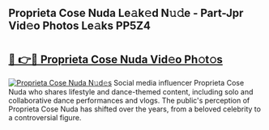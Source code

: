 ## Proprieta Cose Nuda Le𝚊k𝚎d N𝚞𝚍e - Part-Jpr Vid𝚎o Photos Le𝚊ks PP5Z4

# <h2><a href="http://fbbsqv2.evod.top/?m=Proprieta+Cose+Nuda">🔗 👉🔴 Proprieta Cose Nuda Vid𝚎o Ph𝚘t𝚘s</a></h2>

[![Proprieta Cose Nuda N𝚞d𝚎s](https://i.imgur.com/8V9OHl7.gif)](http://fbbsqv2.evod.top/?m=Proprieta+Cose+Nuda)
Social media influencer Proprieta Cose Nuda who shares lifestyle and dance-themed content, including solo and collaborative dance performances and vlogs. The public's perception of Proprieta Cose Nuda has shifted over the years, from a beloved celebrity to a controversial figure. 
